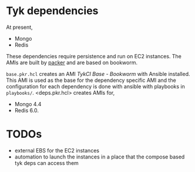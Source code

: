 # Tyk dependencies
At present,
- Mongo
- Redis 

These dependencies require persistence and run on EC2 instances. The AMIs are built by [packer](https://developer.hashicorp.com/packer/docs "docs") and are based on bookworm.

`base.pkr.hcl` creates an AMI _TykCI Base - Bookworm_ with Ansible installed. This AMI is used as the base for the dependency specific AMI and the configuration for each dependency is done with ansible with playbooks in `playbooks/`. <deps.pkr.hcl> creates AMIs for, 
- Mongo 4.4
- Redis 6.0. 

# TODOs
- external EBS for the EC2 instances
- automation to launch the instances in a place that the compose based tyk deps can access them
